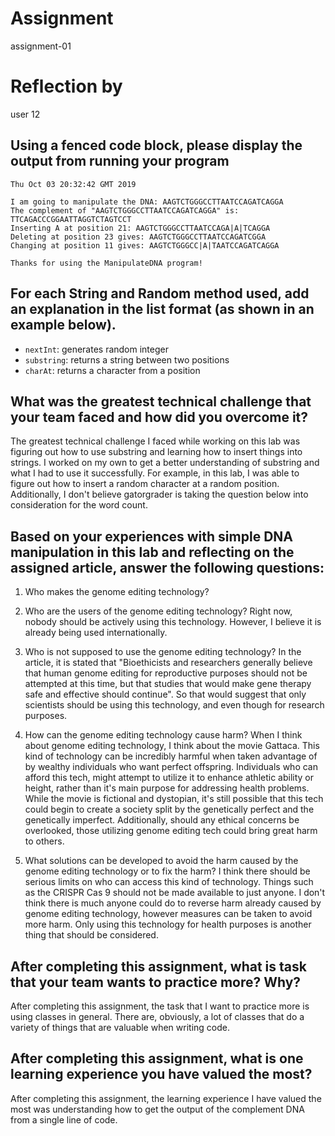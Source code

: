 # Assignment

assignment-01

# Reflection by

user 12

## Using a fenced code block, please display the output from running your program

```
Thu Oct 03 20:32:42 GMT 2019

I am going to manipulate the DNA: AAGTCTGGGCCTTAATCCAGATCAGGA
The complement of "AAGTCTGGGCCTTAATCCAGATCAGGA" is: TTCAGACCCGGAATTAGGTCTAGTCCT
Inserting A at position 21: AAGTCTGGGCCTTAATCCAGA|A|TCAGGA
Deleting at position 23 gives: AAGTCTGGGCCTTAATCCAGATCGGA
Changing at position 11 gives: AAGTCTGGGCC|A|TAATCCAGATCAGGA

Thanks for using the ManipulateDNA program!
```

## For each String and Random method used, add an explanation in the list format (as shown in an example below).

- `nextInt`: generates random integer
- `substring`: returns a string between two positions
- `charAt`: returns a character from a position

## What was the greatest technical challenge that your team faced and how did you overcome it?
The greatest technical challenge I faced while working on this lab was figuring out how to use substring
and learning how to insert things into strings. I worked on my own to get a better understanding of substring and
what I had to use it successfully. For example, in this lab, I was able to figure out how to insert a random character
at a random position. Additionally, I don't believe gatorgrader is taking the question below into consideration for the word count.

## Based on your experiences with simple DNA manipulation in this lab and reflecting on the assigned article, answer the following questions:

1. Who makes the genome editing technology?

2. Who are the users of the genome editing technology?
    Right now, nobody should be actively using this technology. However, I believe it is already
      being used internationally.

3. Who is not supposed to use the genome editing technology?
    In the article, it is stated that "Bioethicists and researchers generally believe that human
      genome editing for reproductive purposes should not be attempted at this time, but that
      studies that would make gene therapy safe and effective should continue". So that would suggest that
      only scientists should be using this technology, and even though for research purposes.

4. How can the genome editing technology cause harm?
    When I think about genome editing technology, I think about the movie Gattaca. This kind of technology
      can be incredibly harmful when taken advantage of by wealthy individuals who want perfect offspring. Individuals who can
      afford this tech, might attempt to utilize it to enhance athletic ability or height, rather than it's main purpose
      for addressing health problems. While the movie is fictional and dystopian, it's still possible that this tech
      could begin to create a society split by the genetically perfect and the genetically imperfect.
      Additionally, should any ethical concerns be overlooked, those utilizing genome editing tech could bring great harm to others.

5. What solutions can be developed to avoid the harm caused by the genome editing technology or to fix the harm?
    I think there should be serious limits on who can access this kind of technology. Things such as the CRISPR Cas 9
      should not be made available to just anyone. I don't think there is much anyone could do to reverse harm already caused
      by genome editing technology, however measures can be taken to avoid more harm. Only using this technology for health purposes
      is another thing that should be considered.


## After completing this assignment, what is task that your team wants to practice more? Why?
After completing this assignment, the task that I want to practice more is using classes in general. There are,
obviously, a lot of classes that do a variety of things that are valuable when writing code.

## After completing this assignment, what is one learning experience you have valued the most?
After completing this assignment, the learning experience I have valued the most was understanding how to get the
output of the complement DNA from a single line of code.
